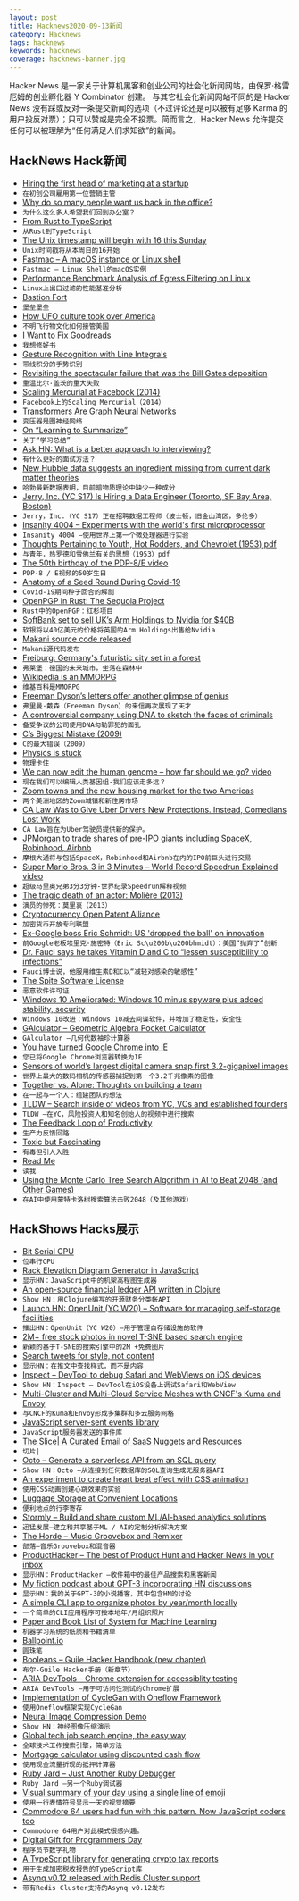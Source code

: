 ```yaml
---
layout: post
title: Hacknews2020-09-13新闻
category: Hacknews
tags: hacknews
keywords: hacknews
coverage: hacknews-banner.jpg
---
```


Hacker News 是一家关于计算机黑客和创业公司的社会化新闻网站，由保罗·格雷厄姆的创业孵化器 Y Combinator 创建。
与其它社会化新闻网站不同的是 Hacker News 没有踩或反对一条提交新闻的选项（不过评论还是可以被有足够 Karma 的用户投反对票）；只可以赞或是完全不投票。简而言之，Hacker News 允许提交任何可以被理解为“任何满足人们求知欲”的新闻。

## HackNews Hack新闻


- [Hiring the first head of marketing at a startup](https://helenmin.com/blog/first-head-of-marketing)
- `在初创公司雇用第一位营销主管`
- [Why do so many people want us back in the office?](https://paulitaylor.com/2020/09/12/why-do-so-many-people-want-us-back-in-the-office/)
- `为什么这么多人希望我们回到办公室？`
- [From Rust to TypeScript](https://valand.dev/blog/post/from-rust-to-typescript)
- `从Rust到TypeScript`
- [The Unix timestamp will begin with 16 this Sunday](https://www.unixtimestamp.com/)
- `Unix时间戳将从本周日的16开始`
- [Fastmac – A macOS instance or Linux shell](https://github.com/fastai/fastmac/)
- `Fastmac – Linux Shell的macOS实例`
- [Performance Benchmark Analysis of Egress Filtering on Linux](https://kinvolk.io/blog/2020/09/performance-benchmark-analysis-of-egress-filtering-on-linux/)
- `Linux上出口过滤的性能基准分析`
- [Bastion Fort](https://en.wikipedia.org/wiki/Bastion_fort)
- `堡垒堡垒`
- [How UFO culture took over America](https://www.rollingstone.com/culture/culture-features/aliens-real-ufo-area-51-nevada-pentagon-history-1046067/)
- `不明飞行物文化如何接管美国`
- [I Want to Fix Goodreads](http://prepend.com/culture/2020/09/fixing_goodreads.html)
- `我想修好书`
- [Gesture Recognition with Line Integrals](https://justinmeiners.github.io/gesture-recognition)
- `带线积分的手势识别`
- [Revisiting the spectacular failure that was the Bill Gates deposition](https://arstechnica.com/tech-policy/2020/09/revisiting-the-spectacular-failure-that-was-the-bill-gates-deposition/)
- `重温比尔·盖茨的重大失败`
- [Scaling Mercurial at Facebook (2014)](https://engineering.fb.com/core-data/scaling-mercurial-at-facebook/)
- `Facebook上的Scaling Mercurial（2014）`
- [Transformers Are Graph Neural Networks](https://thegradient.pub/transformers-are-graph-neural-networks/)
- `变压器是图神经网络`
- [On “Learning to Summarize”](https://nostalgebraist.tumblr.com/post/629020418641199104/on-learning-to-summarize)
- `关于“学习总结”`
- [Ask HN: What is a better approach to interviewing?](item?id=24454866)
- `有什么更好的面试方法？`
- [New Hubble data suggests an ingredient missing from current dark matter theories](https://phys.org/news/2020-09-hubble-ingredient-current-dark-theories.html)
- `哈勃最新数据表明，目前暗物质理论中缺少一种成分`
- [Jerry, Inc. (YC S17) Is Hiring a Data Engineer (Toronto, SF Bay Area, Boston)](https://apply.workable.com/jerry/j/472381595A/)
- `Jerry，Inc.（YC S17）正在招聘数据工程师（波士顿，旧金山湾区，多伦多）`
- [Insanity 4004 – Experiments with the world's first microprocessor](http://insanity4004.blogspot.com/)
- `Insanity 4004 –使用世界上第一个微处理器进行实验`
- [Thoughts Pertaining to Youth, Hot Rodders, and Chevrolet (1953) pdf](https://www.corvetteactioncenter.com/history/images/zora-arkus-duntov-letter.pdf)
- `与青年，热罗德和雪佛兰有关的思想（1953）pdf`
- [The 50th birthday of the PDP-8/E video](https://www.youtube.com/watch?v=39ZCb65plIQ)
- `PDP-8 / E视频的50岁生日`
- [Anatomy of a Seed Round During Covid-19](https://www.freshpaint.io/blog/anatomy-of-a-seed-round-during-covid-19)
- `Covid-19期间种子回合的解剖`
- [OpenPGP in Rust: The Sequoia Project](https://lwn.net/SubscriberLink/830902/b751810a99460a39/)
- `Rust中的OpenPGP：红杉项目`
- [SoftBank set to sell UK’s Arm Holdings to Nvidia for $40B](https://www.ft.com/content/6bfe40a5-2426-4743-98cd-6fed9dd01b98)
- `软银将以40亿美元的价格将英国的Arm Holdings出售给Nvidia`
- [Makani source code released](https://github.com/google/makani)
- `Makani源代码发布`
- [Freiburg: Germany's futuristic city set in a forest](http://www.bbc.com/travel/story/20200715-freiburg-germanys-futuristic-city-set-in-a-forest)
- `弗莱堡：德国的未来城市，坐落在森林中`
- [Wikipedia is an MMORPG](https://en.wikipedia.org/wiki/Wikipedia:Wikipedia_is_an_MMORPG)
- `维基百科是MMORPG`
- [Freeman Dyson’s letters offer another glimpse of genius](https://www.newyorker.com/tech/annals-of-technology/freeman-dysons-letters-offer-another-glimpse-of-genius)
- `弗里曼·戴森（Freeman Dyson）的来信再次展现了天才`
- [A controversial company using DNA to sketch the faces of criminals](https://www.nature.com/articles/d41586-020-02545-5)
- `备受争议的公司使用DNA勾勒罪犯的面孔`
- [C’s Biggest Mistake (2009)](https://digitalmars.com/articles/C-biggest-mistake.html)
- `C的最大错误（2009）`
- [Physics is stuck](https://www.salon.com/2020/09/06/physics-is-stuck--and-needs-another-einstein-to-revolutionize-it-physicist-avi-loeb-says/)
- `物理卡住`
- [We can now edit the human genome – how far should we go? video](https://www.pbs.org/wgbh/nova/video/human-nature/)
- `现在我们可以编辑人类基因组-我们应该走多远？`
- [Zoom towns and the new housing market for the two Americas](https://www.npr.org/sections/money/2020/09/08/909680016/zoom-towns-and-the-new-housing-market-for-the-2-americas)
- `两个美洲地区的Zoom城镇和新住房市场`
- [CA Law Was to Give Uber Drivers New Protections. Instead, Comedians Lost Work](https://www.wsj.com/articles/a-california-law-was-supposed-to-give-uber-drivers-new-protections-instead-comedians-lost-work-11599883243)
- `CA Law旨在为Uber驾驶员提供新的保护。`
- [JPMorgan to trade shares of pre-IPO giants including SpaceX, Robinhood, Airbnb](https://www.cnbc.com/2020/09/11/jpmorgan-trade-private-shares-of-mega-start-ups-including-spacex-robinhood-and-airbnb.html)
- `摩根大通将与包括SpaceX，Robinhood和Airbnb在内的IPO前巨头进行交易`
- [Super Mario Bros. 3 in 3 Minutes – World Record Speedrun Explained video](https://www.youtube.com/watch?v=WWbZFj-cLvk)
- `超级马里奥兄弟3分3分钟-世界纪录Speedrun解释视频`
- [The tragic death of an actor: Molière (2013)](https://blog.oup.com/2013/02/tragic-death-of-an-actor-moliere/)
- `演员的惨死：莫里哀（2013）`
- [Cryptocurrency Open Patent Alliance](https://open-patent.org)
- `加密货币开放专利联盟`
- [Ex-Google boss Eric Schmidt: US 'dropped the ball' on innovation](https://www.bbc.com/news/business-54100001)
- `前Google老板埃里克·施密特（Eric Sc\u200b\u200bhmidt）：美国“抛弃了”创新`
- [Dr. Fauci says he takes Vitamin D and C to “lessen susceptibility to infections”](https://www.insider.com/fauci-takes-recommends-vitamin-d-and-c-supplements-immunity-boost-2020-9)
- `Fauci博士说，他服用维生素D和C以“减轻对感染的敏感性”`
- [The Spite Software License](https://github.com/voynix/spite-license)
- `恶意软件许可证`
- [Windows 10 Ameliorated: Windows 10 minus spyware plus added stability, security](https://ameliorated.info)
- `Windows 10改进：Windows 10减去间谍软件，并增加了稳定性，安全性`
- [GAlculator – Geometric Algebra Pocket Calculator](https://enkimute.github.io/ganja.js/examples/galculator.html)
- `GAlculator –几何代数袖珍计算器`
- [You have turned Google Chrome into IE](https://twitter.com/ramsey/status/1304642404419538944)
- `您已将Google Chrome浏览器转换为IE`
- [Sensors of world’s largest digital camera snap first 3.2-gigapixel images](https://www6.slac.stanford.edu/news/2020-09-08-sensors-world-largest-digital-camera-snap-first-3200-megapixel-images-slac.aspx)
- `世界上最大的数码相机的传感器捕捉到第一个3.2千兆像素的图像`
- [Together vs. Alone: Thoughts on building a team](https://www.preetamnath.com/blog/building-a-team)
- `在一起与一个人：组建团队的想法`
- [TLDW – Search inside of videos from YC, VCs and established founders](https://usetldw.video/)
- `TLDW –在YC，风险投资人和知名创始人的视频中进行搜索`
- [The Feedback Loop of Productivity](https://www.sankalpjonna.com/posts/the-feedback-loop-of-productivity)
- `生产力反馈回路`
- [Toxic but Fascinating](http://oceans.nautil.us/feature/615/toxic-but-fascinating)
- `有毒但引人入胜`
- [Read Me](https://readymag.com/designs/readme/)
- `读我`
- [Using the Monte Carlo Tree Search Algorithm in AI to Beat 2048 (and Other Games)](https://xtrp.io/blog/2020/09/12/using-the-monte-carlo-tree-search-algorithm-in-an-ai-to-beat-2048-and-other-games/)
- `在AI中使用蒙特卡洛树搜索算法击败2048（及其他游戏）`


## HackShows Hacks展示

- [ Bit Serial CPU](https://github.com/howerj/bit-serial)
- `位串行CPU`
- [ Rack Elevation Diagram Generator in JavaScript](https://wjholden.com/rack)
- `显示HN：JavaScript中的机架高程图生成器`
- [ An open-source financial ledger API written in Clojure](https://github.com/decimals/sequence)
- `Show HN：用Clojure编写的开源财务分类帐API`
- [Launch HN: OpenUnit (YC W20) – Software for managing self-storage facilities](item?id=24433031)
- `推出HN：OpenUnit（YC W20）–用于管理自存储设施的软件`
- [ 2M+ free stock photos in novel T-SNE based search engine](https://zoomstock.com)
- `新颖的基于T-SNE的搜索引擎中的2M +免费图片`
- [ Search tweets for style, not content](https://same.energy)
- `显示HN：在推文中查找样式，而不是内容`
- [ Inspect – DevTool to debug Safari and WebViews on iOS devices](https://inspect.dev/)
- `Show HN：Inspect – DevTool在iOS设备上调试Safari和WebView`
- [ Multi-Cluster and Multi-Cloud Service Meshes with CNCF's Kuma and Envoy](https://konghq.com/blog/multi-cluster-multi-cloud-service-meshes-with-cncfs-kuma-and-envoy/)
- `与CNCF的Kuma和Envoy形成多集群和多云服务网格`
- [ JavaScript server-sent events library](https://github.com/fanout/js-eventstream)
- `JavaScript服务器发送的事件库`
- [ The Slice| A Curated Email of SaaS Nuggets and Resources](https://theslice.co/)
- `切片|`
- [ Octo – Generate a serverless API from an SQL query](https://octoproject.github.io/octo-cli/)
- `Show HN：Octo –从连接到任何数据库的SQL查询生成无服务器API`
- [ An experiment to create heart beat effect with CSS animation](https://github.com/amalfra/css-heart-beat-animation)
- `使用CSS动画创建心跳效果的实验`
- [ Luggage Storage at Convenient Locations](https://bagsaway.com/)
- `便利地点的行李寄存`
- [ Stormly – Build and share custom ML/AI-based analytics solutions](https://www.stormly.com)
- `迅猛发展–建立和共享基于ML / AI的定制分析解决方案`
- [ The Horde – Music Groovebox and Remixer](http://github.com/raver1975/horde)
- `部落–音乐Groovebox和混音器`
- [ ProductHacker – The best of Product Hunt and Hacker News in your inbox](https://product-hacker.web.app/)
- `显示HN：ProductHacker –收件箱中的最佳产品搜索和黑客新闻`
- [ My fiction podcast about GPT-3 incorporating HN discussions](https://programaudioseries.com/14-more-parrot-than-predator/)
- `显示HN：我的关于GPT-3的小说播客，其中包含HN的讨论`
- [ A simple CLI app to organize photos by year/month locally](https://github.com/wiringbits/my-photo-timeline)
- `一个简单的CLI应用程序可按本地年/月组织照片`
- [ Paper and Book List of System for Machine Learning](https://github.com/HuaizhengZhang/Awesome-System-for-Machine-Learning)
- `机器学习系统的纸质和书籍清单`
- [ Ballpoint.io](https://ballpoint.io/files/examples/gopher)
- `圆珠笔`
- [ Booleans – Guile Hacker Handbook (new chapter)](https://jeko.frama.io/en/booleans.html)
- `布尔-Guile Hacker手册（新章节）`
- [ ARIA DevTools – Chrome extension for accessiblity testing](https://chrome.google.com/webstore/detail/aria-devtools/dneemiigcbbgbdjlcdjjnianlikimpck?hl=en)
- `ARIA DevTools –用于可访问性测试的Chrome扩展`
- [ Implementation of CycleGan with Oneflow Framework](https://github.com/Ldpe2G/DeepLearningForFun/tree/master/Oneflow-Python/CycleGAN)
- `使用Oneflow框架实现CycleGan`
- [ Neural Image Compression Demo](https://colab.research.google.com/github/Justin-Tan/high-fidelity-generative-compression/blob/master/assets/HiFIC_torch_colab_demo.ipynb)
- `Show HN：神经图像压缩演示`
- [ Global tech job search engine, the easy way](https://www.goopensource.dev/)
- `全球技术工作搜索引擎，简单方法`
- [ Mortgage calculator using discounted cash flow](https://www.walletcal.com/)
- `使用现金流量折现的抵押计算器`
- [ Ruby Jard – Just Another Ruby Debugger](https://rubyjard.org/)
- `Ruby Jard –另一个Ruby调试器`
- [ Visual summary of your day using a single line of emoji](https://github.com/kantord/status-one-liner)
- `使用一行表情符号显示一天的视觉摘要`
- [ Commodore 64 users had fun with this pattern. Now JavaScript coders too](https://codeguppy.com/code.html?t=commodore_patterns)
- `Commodore 64用户对此模式很感兴趣。`
- [ Digital Gift for Programmers Day](https://hacker.gifts/products/space-invaders)
- `程序员节数字礼物`
- [ A TypeScript library for generating crypto tax reports](https://github.com/CryptoTaxTools/crypto-tax-report)
- `用于生成加密税收报告的TypeScript库`
- [ Asynq v0.12 released with Redis Cluster support](https://github.com/hibiken/asynq/wiki/Redis-Cluster)
- `带有Redis Cluster支持的Asynq v0.12发布`

